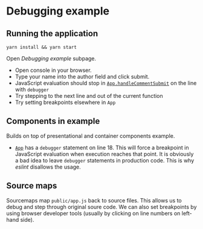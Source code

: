 # Debugging example

## Running the application

```
yarn install && yarn start
```

Open _Debugging example_ subpage.

* Open console in your browser.
* Type your name into the author field and click submit.
* JavaScript evaluation should stop in
  [`App.handleCommentSubmit`](https://github.com/urmastalimaa/interactive-frontend-development/tree/master/lecture_3/src/debugging/App.js#L18)
  on the line with `debugger`
* Try stepping to the next line and out of the current function
* Try setting breakpoints elsewhere in `App`

## Components in example

Builds on top of presentational and container components example.

* [`App`](https://github.com/urmastalimaa/interactive-frontend-development/tree/master/lecture_3/src/debugging/App.js#L18)
  has a `debugger` statement on line 18. This will force a breakpoint in
  JavaScript evaluation when execution reaches that point. It is obviously a
  bad idea to leave `debugger` statements in production code.  This is why
  _eslint_ disallows the usage.

## Source maps

Sourcemaps map `public/app.js` back to source files. This allows us to debug and
step through original soure code.
We can also set breakpoints by using browser developer tools (usually by
clicking on line numbers on left-hand side).
